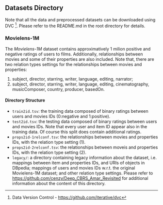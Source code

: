 ## Datasets Directory

Note that all the data and preprocessed datasets can be downloaded using DVC [^1].
Please refer to the README.md in the root directory for details.

### Movielens-1M

The _Movielens-1M_ dataset contains approximatively 1 milion positive and negative ratings of users to films.
Additionally, relationships between movies and some of their properties are also included.
Note that, there are two relation types settings for the relationships between movies and properties:
1. subject, director, starring, writer, language, editing, narrator;
2.  subject, director, starring, writer,  language, editing, cinematography, musicComposer, country, producer, basedOn.

#### Directory Structure

- ```train2id.tsv```: the training data composed of binary ratings between users and movies IDs
(0:negative and 1:positive).
- ```test2id.tsv```: the testing data composed of binary ratings between users and movies IDs.
Note that every user and item ID appear also in the training data. Of course this split does contain additional ratings.
- ```props2id-1relconf.tsv```: the relationships between movies and properties IDs, with the relation type setting (1).
- ```props2id-2relconf.tsv```: the relationships between moveis and properties IDs, with the relation type setting (2).
- ```legacy/```: a directory containing legacy information about the dataset, i.e. mappings between item and properties
IDs, and URIs of objects in DBpedia; mappings of users and movies IDs w.r.t. the original Movielens-1M dataset; and
other relation type settings. Please refer to https://github.com/cenzy/Deep_CBRS_Amar_Revisited for additional
information about the content of this directory.

[^1]: Data Version Control - https://github.com/iterative/dvc
